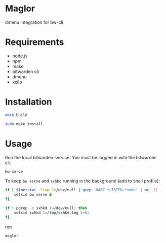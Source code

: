 # Maglor

dmenu integration for bw-cli

# Requirements

- node.js
- npm
- make
- bitwarden cli
- dmenu
- xclip

# Installation

```Bash
make build
```

```Bash
sudo make install
```

# Usage

Run the local bitwarden service. You must be logged in with the bitwarden cli.

```Bash
bw serve
```

To keep `bw serve` and `sxhkd` running in the background
(add to shell profile):

```Bash
if [ $(netstat -ltnp 2>/dev/null | grep '8087.*LISTEN.*node' | wc -l) -lt 1 ]; then
    setsid bw serve &
fi

if ! pgrep -x sxhkd 1>/dev/null; then
    setsid sxhkd 1>/tmp/sxhkd.log 2>&1
fi
```

run

```Bash
maglor
```

